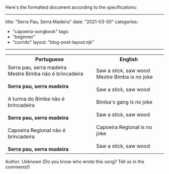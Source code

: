 Here's the formatted document according to the specifications:

---
title: "Serra Pau, Serra Madeira"
date: "2021-03-30"
categories: 
  - "capoeira-songbook"
tags: 
  - "beginner"
  - "corrido"
layout: "blog-post-layout.njk"
---

<table class="capoeira-table">
    <tr class="header-row">
        <th>Portuguese</th>
        <th>English</th>
    </tr>
    <tr>
        <td>Serra pau, serra madeira<br>
        Mestre Bimba não é brincadeira<br>
        <br>
        <strong>Serra pau, serra madeira</strong><br>
        <br>
        A turma do Bimba não é brincadeira<br>
        <br>
        <strong>Serra pau, serra madeira</strong><br>
        <br>
        Capoeira Regional não é brincadeira<br>
        <br>
        <strong>Serra pau, serra madeira</strong></td>
        <td>Saw a stick, saw wood<br>
        Mestre Bimba is no joke<br>
        <br>
        Saw a stick, saw wood<br>
        <br>
        Bimba's gang is no joke<br>
        <br>
        Saw a stick, saw wood<br>
        <br>
        Capoeira Regional is no joke<br>
        <br>
        Saw a stick, saw wood</td>
    </tr>
</table>

<figcaption>
Author: Unknown (Do you know who wrote this song? Tell us in the comments!)
</figcaption>